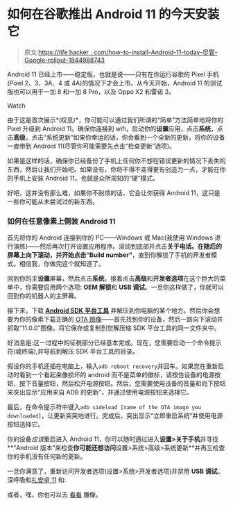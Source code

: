 # 如何在谷歌推出 Android 11 的今天安装它

> 原文:[https://life hacker . com/how-to-install-Android-11-today-尽管-Google-rollout-1844988743](https://lifehacker.com/how-to-install-android-11-today-despite-googles-rollout-1844988743)

Android 11 已经上市——稳定版，也就是说——只有在你运行谷歌的 Pixel 手机(Pixel 2、3、3A、4 或 4A)的情况下才会上市。从今天开始，Android 11 的测试版也可以用于一加 8 和一加 8 Pro，以及 Oppo X2 和雷诺 3。

Watch

由于这是首次展示*(叹息)*，你可能可以通过我们所谓的“简单”方法简单地将你的 Pixel 升级到 Android 11。确保你连接到 wifi，启动你的**设置**应用，点击**系统**，点击**高级**，点击“系统更新”如果你幸运的话，你会看到一个全新的更新，将你的设备一直带到 Android 11(尽管你可能需要先点击“检查更新”选项)。

如果是这样的话，确保你已经备份了手机上任何你不想在错误更新的情况下丢失的东西，然后让我们开始吧。如果没有，你将不得不变得更有创造力一点，才能在你的手机上安装 Android 11，也就是众所周知的“硬”模式。

好吧，这并没有那么难，如果你不耐烦的话，它会让你获得 Android 11，这只是一些你可能从未尝试过的新东西。

### 如何在任意像素上侧装 Android 11

首先将你的 Android 连接到你的 PC——Windows 或 Mac(我使用 Windows 进行演练)——然后再次打开设置应用程序。滚动到底部并点击**关于电话。**在随后的屏幕上向下滚动，并开始点击**“Build number”**，直到你解锁了手机的开发者模式。相信我，你做完这个就知道了。

回到你的主**设置**屏幕，然后点击**系统**，接着点击**高级**和**开发者选项**在这个巨大的菜单中，你需要启用两个选项: **OEM 解锁**和 **USB 调试**。一旦你这样做了，你就可以回到你的机器人的主屏幕。

接下来，下载 [**Android SDK 平台工具**](https://developer.android.com/studio/releases/platform-tools) 并解压到你电脑的某个地方。然后你会想要为你的像素下载正确的 [OTA 图像](https://developers.google.com/android/ota)——首先找到你的设备，然后一路向下滚动并抓取“11.0.0”图像。将它保存或复制到您解压缩 SDK 平台工具的同一文件夹中。

好消息是:这一过程中的征税部分已经基本完成。现在，您需要启动一个命令提示符(或终端),并导航到解压 SDK 平台工具的目录。

假设你的手机还插在电脑上，输入`adb reboot recovery`并回车。如果您在重新启动时看到一个看起来像损坏的 android 而不是菜单的徽标，请按住设备的电源按钮，按下音量按钮，然后松开电源按钮。然后，您需要使用设备的音量和向下按钮来突出显示“应用来自 ADB 的更新”，并通过使用电源按钮来选择它。

最后，在命令提示符中键入`adb sideload [name of the OTA image you downloaded]`，让更新突突地进行。完成后，突出显示“立即重启系统”并使用电源按钮选择它。

你的设备*应该*重启进入 Android 11，你可以随时通过进入**设置>关于手机**并寻找**“Android 版本”来检查**你可能还想访问**设置>系统>高级>系统更新**并再三检查你的手机没有任何新的更新。

一旦你满意了，重新访问开发者选项(设置>系统>开发者选项)并禁用 **USB 调试**。深呼吸和[扎安卓 11](https://lifehacker.com/the-13-best-new-features-of-android-11-1844019029) 和:

或者，嘿，你也可以去 [看看](https://www.android.com/android-11-ar-statue) 雕像。